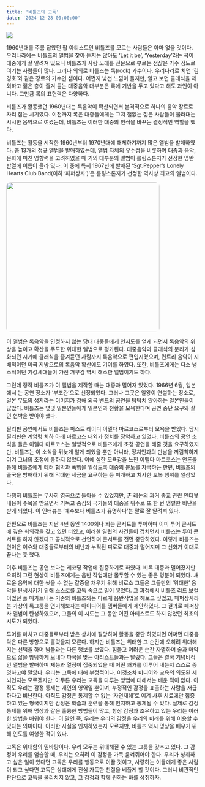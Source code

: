 ```yaml
---
title: '비틀즈의 고독'
date: '2024-12-28 00:00:00'
---
```


<img src='/images/essay/essay-2-3.webp'>

1960년대를 주름 잡았던 팝 아티스트인 비틀즈를 모르는 사람들은 아마 없을 것이다. 우리나라에는 비틀즈의 앨범을 찾아 듣지는 않아도 ‘Let it be’, ‘Yesterday’라는 곡이 대중에게 잘 알려져 있으니 비틀즈가 사랑 노래를 전문으로 부르는 점잖은 가수 정도로 여기는 사람들이 많다. 그러나 의외로 비틀즈는 록(rock) 가수이다. 우리나라로 치면 ‘김경호’와 같은 장르의 가수인 셈이다. 어쩐지 낯선 느낌이 들지만, 알고 보면 클래식을 제외하고 젊은 층이 즐겨 듣는 대중음악 대부분은 록에 기반을 두고 있다고 해도 과언이 아니다. 그만큼 록의 표현력은 다양하다.

비틀즈가 활동했던 1960년대는 록음악이 확산되면서 본격적으로 하나의 음악 장르로 자리 잡는 시기였다. 이전까지 록은 대중들에게는 그저 철없는 젊은 사람들이 불러대는 시시한 음악으로 여겼는데, 비틀즈는 이러한 대중의 인식을 바꾸는 결정적인 역할을 했다.

비틀즈는 활동을 시작한 1960년부터 1970년대에 해체하기까지 많은 앨범을 발매하였다. 총 13개의 정규 앨범을 발매하였는데, 앨범 자체의 우수성을 비롯하여 대중과 음악, 문화에 미친 영향력을 고려하였을 때 거의 대부분의 앨범이 롤링스톤지가 선정한 명반 반열에 이름이 올라 있다. 이 중에 특히 1967년에 발매된 ‘Sgt.Pepper’s Lonely Hearts Club Band(이하 ‘페퍼상사’)‘은 롤링스톤지가 선정한 역사상 최고의 앨범이다.

<img src='/images/essay/essay-2-2.jpg' style="width: 400px; height: 391px; border-radius: 10px;"/>

이 앨범은 록음악을 인정하지 않는 당대 대중들에게 인지도를 얻게 되면서 록음악의 위상을 높이고 확산을 주도한 위대한 앨범으로 평가된다. 대중음악과 클래식의 분리가 심화되던 시기에 클래식을 즐겨듣던 사람까지 록음악으로 편입시켰으며, 컨트리 음악이 지배적이던 미국 지방으로의 록음악 확산에도 기여를 하였다. 또한, 비틀즈에게는 다소 냉소적이던 기성세대들이 가진 거부감 역시 해소한 앨범이기도 하다.

그런데 정작 비틀즈가 이 앨범을 제작할 때는 대중과 멀어져 있었다. 1966년 6월, 일본에서 는 공연 장소가 ‘부조칸’으로 선정되었다. 그러나 그곳은 일왕이 연설하는 장소로, 일본 무도의 성지라는 이미지가 강해 외국 밴드의 공연을 탐탁치 않아하는 일본인들이 많았다. 비틀즈는 몇몇 일본인들에게 일본인과 천황을 모욕한다며 공연 중단 요구와 살인 협박을 받아야 했다.

필리핀 공연에서도 비틀즈는 퍼스트 레이디 이멜다 마르코스로부터 모욕을 받았다. 당시 필리핀은 계엄령 치하 아래 마르코스 내외가 정치를 장악하고 있었다. 비틀즈의 공연 소식을 들은 이멜다 마르코스는 일방적으로 비틀즈에게 초청 공연을 해줄 것을 요구하였지만, 비틀즈는 이 소식을 뒤늦게 알게 되었을 뿐만 아니라, 정치인과의 만남을 꺼림칙하게 여겨 그녀의 초청에 응하지 않았다. 이에 심한 모욕감을 느낀 이멜다 마르코스는 언론을 통해 비틀즈에게 테러 협박과 폭행을 일삼도록 대중의 분노를 자극하는 한편, 비틀즈의 출국을 방해하기 위해 막대한 세금을 요구하는 등 미개하고 치사한 보복 행위를 일삼았다. 

다행히 비틀즈는 무사히 영국으로 돌아올 수 있었지만, 존 레논의 과거 종교 관련 인터뷰 내용이 주목을 받으면서 기독교 중심의 국가들의 대중을 위주로 또 한 번 맹렬한 비난을 받게 되었다. 이 인터뷰는 ‘예수보다 비틀즈가 유명하다’는 말로 잘 알려져 있다.

한편으로 비틀즈는 지난 4년 동안 1400회나 되는 콘서트를 투어하며 이미 투어 콘서트에 깊은 회의감을 갖고 있던 터였고, 이러한 일련의 사건들이 겹치면서 비틀즈는 투어 콘서트를 하지 않겠다고 공식적으로 선언하며 콘서트를 전면 중단하였다. 이렇게 비틀즈는 연이은 이슈와 대중들로부터의 비난과 누적된 피로로 대중과 멀어지며 그 신화가 이대로 끝나는 듯 했다.

이후 비틀즈는 공연 보다는 레코딩 작업에 집중하기로 하였다. 비록 대중과 멀어졌지만 오히려 그런 현상이 비틀즈에게는 음반 작업에만 몰두할 수 있는 좋은 명분이 되었다. 새로운 음악에 대한 씻을 수 없는 갈증을 채우기 위해 비로소 그들은 그들만의 ‘위대한’ 음악을 탄생시키기 위해 스스로를 고독 속으로 밀어 넣었다. 그 과정에서 비틀즈 리드 보컬이었던 폴 매카트니는 기존의 비틀즈와는 다르게 음반작업을 해보고 싶었고, 페퍼상사라는 가상의 록그룹을 연기해보자는 아이디어를 멤버들에게 제안하였다. 그 결과로 페퍼상사 앨범이 탄생하였으며, 그들의 이 시도는 그 동안 어떤 아티스트도 하지 않았던 최초의 시도가 되었다. 

투어를 마치고 대중들로부터 받은 상처에 절망하여 활동을 중단 하였다면 어쩌면 대중음악은 다른 방향으로 흘렀을지 모른다. 하지만 비틀즈는 위태한 그 순간에 오히려 위대해지는 선택을 하며 남들과는 다른 행보를 보였다. 힘들고 어려운 순간 자멸하며 술과 마약으로 삶을 방탕하게 보내다 파국을 맞는 아티스트들과는 달랐다. 그들은 결국 기념비적인 앨범을 발매하며 재능과 열정이 집중되었을 때 어떤 쾌거를 이루어 내는지 스스로 증명하고야 말았다.
우리는 고독에 대해 부정적이다. 이것조차 미디어와 교육의 의도된 세뇌인지는 모르겠지만, 아무튼 우리는 고독을 다루는 방법에 대해서는 배운 적이 없다. 아직도 우리는 감정 통제는 개인의 영역일 뿐이며, 부정적인 감정을 표출하는 사람을 저급하다고 비난한다. 아직도 감정은 통제할 수 없는 ‘자연재해’로 여겨 사후 치료에만 집중하고 있는 형국이지만 감정은 학습과 훈련을 통해 인지하고 통제될 수 있다. 실제로 감정 통제를 위해 명상과 같은 훌륭한 방법들이 많고, 항상 감정과 조우하고 있는 우리는 이러한 방법을 배워야 한다. 이 말인 즉, 우리는 우리의 감정을 우리의 미래를 위해 이용할 수 있다는 의미이다. 이러한 사실을 인지하였는지 모르지만, 비틀즈 역시 명상을 배우기 위해 인도를 여행한 적이 있다. 

고독은 위대함의 밑바탕이다. 우리 모두는 위대해질 수 있는 그릇을 갖추고 있다. 그 감정이 우리를 엄습할 때, 우리는 오히려 이 감정을 가득 움켜쥐어야 한다. 우리가 성취하고 싶은 일이 있다면 고독은 우리를 행동으로 이끌 것이고, 사랑하는 이들에게 좋은 사람이 되고 싶다면 고독은 상대에게 진심 가득한 친절을 베풀게 할 것이다. 그러니 비관적인 판단으로 고독을 물리치지 않고, 그 감정과 함께 원하는 바를 성취하자.